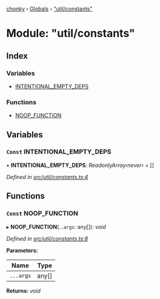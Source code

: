 [chonky](../README.md) › [Globals](../globals.md) › ["util/constants"](_util_constants_.md)

# Module: "util/constants"

## Index

### Variables

* [INTENTIONAL_EMPTY_DEPS](_util_constants_.md#const-intentional_empty_deps)

### Functions

* [NOOP_FUNCTION](_util_constants_.md#const-noop_function)

## Variables

### `Const` INTENTIONAL_EMPTY_DEPS

• **INTENTIONAL_EMPTY_DEPS**: *ReadonlyArray‹never›* = []

*Defined in [src/util/constants.ts:4](https://github.com/TimboKZ/Chonky/blob/bceb265/src/util/constants.ts#L4)*

## Functions

### `Const` NOOP_FUNCTION

▸ **NOOP_FUNCTION**(...`args`: any[]): *void*

*Defined in [src/util/constants.ts:8](https://github.com/TimboKZ/Chonky/blob/bceb265/src/util/constants.ts#L8)*

**Parameters:**

Name | Type |
------ | ------ |
`...args` | any[] |

**Returns:** *void*
